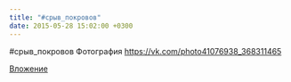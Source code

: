 ```yaml
---
title: "#срыв_покровов"
date: 2015-05-28 15:02:00 +0300
---
```


#срыв_покровов
Фотография
https://vk.com/photo41076938_368311465

[Вложение](https://vk.com/photo41076938_368311465)
